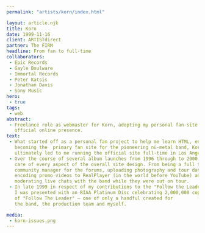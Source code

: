 ```yaml
---
permalink: "artists/korn/index.html"

layout: article.njk
title: Korn
date: 1999-11-16
client: ARTISTdirect
partner: The FIRM
headline: From fan to full-time
collaborators:
 - Epic Records
 - Gayle Boulware
 - Immortal Records
 - Peter Katsis
 - Jonathan Davis
 - Sony Music
hero: 
 - true
tags: 
 - web
abstract:
 - Freelance role as webmaster for Korn, adopting my personal fan-site as their
   official online presence.
text:
 - What started off as a personal fan project to help me learn HTML, ended up 
   becoming the  primary fan site for the pioneering nü-metal band, Korn and 
   ultimately led to me running the official site full-time in Los Angeles.
 - Over the course of several album launches from 1996 through to 2000, I took 
   care of every aspect of the overall site design. From being a full time 
   community manager for the forums, uploading photography and tour dates, 
   encoding promo videos to RealPlayer (in the world before YouTube) and even 
   moderating live chats with the band while they were out on tour.
 - In late 1999 in respect of my contributions to the "Follow the Leader" album, 
   I was presented with an RIAA Platinum Disc celebrating 2,000,000 copies sold
   of "Follow The Leader" — one of only a handful created for 
   the band, the production team and myself.

media:
 - korn-issues.png
---
```







